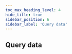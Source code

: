 ```yaml
---
toc_max_heading_level: 4
hide_title: true
sidebar_position: 6
sidebar_label: 'Query data'
---
```


## Query data
